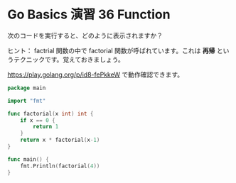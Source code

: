 # Go Basics 演習 36 Function

次のコードを実行すると、どのように表示されますか？

ヒント： factrial 関数の中で factorial 関数が呼ばれています。これは **再帰** というテクニックです。覚えておきましょう。

https://play.golang.org/p/id8-fePkkeW で動作確認できます。

```go
package main

import "fmt"

func factorial(x int) int {
	if x == 0 {
		return 1
	}
	return x * factorial(x-1)
}

func main() {
	fmt.Println(factorial(4))
}
```
